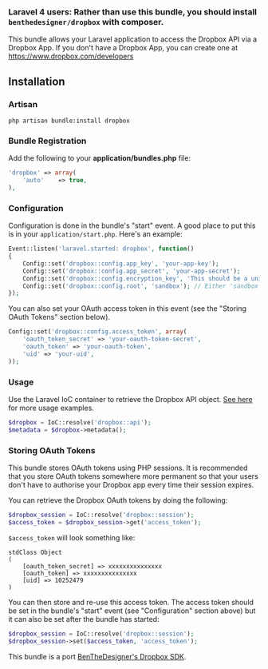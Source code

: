 ### Laravel 4 users: Rather than use this bundle, you should install `benthedesigner/dropbox` with composer.

This bundle allows your Laravel application to access the Dropbox API via a Dropbox App. If you don't have a Dropbox App, you can create one at https://www.dropbox.com/developers

## Installation
### Artisan
    php artisan bundle:install dropbox

### Bundle Registration
Add the following to your **application/bundles.php** file:

```php
'dropbox' => array(
    'auto'    => true,
),
```

### Configuration
Configuration is done in the bundle's "start" event. A good place to put this is in your `application/start.php`. Here's an example:

```php
Event::listen('laravel.started: dropbox', function()
{
    Config::set('dropbox::config.app_key', 'your-app-key');
    Config::set('dropbox::config.app_secret', 'your-app-secret');
    Config::set('dropbox::config.encryption_key', 'This should be a unique 32-character string');
    Config::set('dropbox::config.root', 'sandbox'); // Either 'sandbox' or 'dropbox'
});
```

You can also set your OAuth access token in this event (see the "Storing OAuth Tokens" section below).

```php
Config::set('dropbox::config.access_token', array(
    'oauth_token_secret' => 'your-oauth-token-secret',
    'oauth_token' => 'your-oauth-token',
    'uid' => 'your-uid',
));
```

### Usage
Use the Laravel IoC container to retrieve the Dropbox API object. [See here](https://github.com/BenTheDesigner/Dropbox/tree/master/examples) for more usage examples.

```php
$dropbox = IoC::resolve('dropbox::api');
$metadata = $dropbox->metadata();
```

### Storing OAuth Tokens
This bundle stores OAuth tokens using PHP sessions. It is recommended that you store OAuth tokens somewhere more permanent so that your users don't have to authorise your Dropbox app every time their session expires.

You can retrieve the Dropbox OAuth tokens by doing the following:

```php
$dropbox_session = IoC::resolve('dropbox::session');
$access_token = $dropbox_session->get('access_token');
```

`$access_token` will look something like:

    stdClass Object
    (
        [oauth_token_secret] => xxxxxxxxxxxxxxx
        [oauth_token] => xxxxxxxxxxxxxxx
        [uid] => 10252479
    )

You can then store and re-use this access token. The access token should be set in the bundle's "start" event (see "Configuration" section above) but it can also be set after the bundle has started:

```php
$dropbox_session = IoC::resolve('dropbox::session');
$dropbox_session->set($access_token, 'access_token');
```

This bundle is a port [BenTheDesigner's Dropbox SDK](https://github.com/BenTheDesigner/Dropbox).
